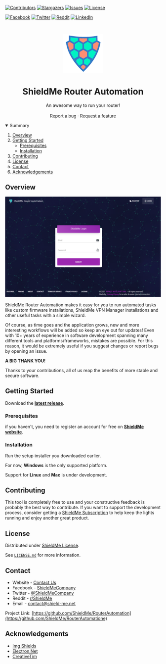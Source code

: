 
[![Contributors][contributors-shield]][contributors-url]
[![Stargazers][stars-shield]][stars-url]
[![Issues][issues-shield]][issues-url]
[![License][license-shield]][license-url]

[![Facebook][facebook-shield]][facebook-url]
[![Twitter][twitter-shield]][twitter-url]
[![Reddit][reddit-shield]][reddit-url]
[![LinkedIn][linkedin-shield]][linkedin-url]

<br />
<p align="center">
  <a href="https://shield-me.net/">
    <img src="images/shieldme-logo.png" alt="ShieldMe" width="128" height="128">
  </a>

  <h1 align="center">ShieldMe Router Automation</h1>

  <p align="center">
    An awesome way to run your router!
    <br />
    <br />
    <a href="https://github.com/ShieldMe/RouterAutomation/issues">Report a bug</a>
    ·
    <a href="https://github.com/ShieldMe/RouterAutomation/issues">Request a feature</a>
  </p>
</p>



<!-- TABLE OF CONTENTS -->
<details open="open">
  <summary>Summary</summary>
  <ol>
    <li><a href="#overview">Overview</a></li>
    <li>
      <a href="#getting-started">Getting Started</a>
      <ul>
        <li><a href="#prerequisites">Prerequisites</a></li>
        <li><a href="#installation">Installation</a></li>
      </ul>
    </li>
    <li><a href="#contributing">Contributing</a></li>
    <li><a href="#license">License</a></li>
    <li><a href="#contact">Contact</a></li>
    <li><a href="#acknowledgements">Acknowledgements</a></li>
  </ol>
</details>


## Overview

[![ShieldMe Router Automation][product-screenshot]](https://shield-me.net)

ShieldMe Router Automation makes it easy for you to run automated tasks like custom firmware installations, ShieldMe VPN Manager installations and other useful tasks with a simple wizard.

Of course, as time goes and the application grows, new and more interesting workflows will be added so keep an eye out for updates!
Even with 10+ years of experience in software development spanning many different tools and platforms/frameworks, mistakes are possible. For this reason, it would be extremely useful if you suggest changes or report bugs by opening an issue.

**A BIG THANK YOU!**

Thanks to your contributions, all of us reap the benefits of more stable and secure software. 

## Getting Started

Download the **[latest release](https://github.com/ShieldMe/RouterAutomation/releases/latest)**.

### Prerequisites

if you haven't, you need to register an account for free on **[ShieldMe website](https://shield-me.net/my-account)**.

### Installation

Run the setup installer you downloaded earlier.

For now, **Windows** is the only supported platform.

Support for **Linux** and **Mac** is under development.

## Contributing

This tool is completely free to use and your constructive feedback is probably the best way to contribute.
If you want to support the development process, consider getting a [ShieldMe Subscription](https://shield-me.net/pricing) to help keep the lights running and enjoy another great product.

<!-- LICENSE -->
## License

Distributed under [ShieldMe License](https://shield-me.net/end-user-license-agreement).

See [`LICENSE.md`](https://github.com/ShieldMe/RouterAutomation/blob/main/LICENSE.md) for more information.

## Contact

* Website - [Contact Us](https://shield-me.net/contact)
* Facebook - [ShieldMeCompany](https://www.facebook.com/ShieldMeCompany)
* Twitter - [@ShieldMeCompany](https://twitter.com/ShieldMeCompany)
* Reddit - [r/ShieldMe](https://www.reddit.com/r/ShieldMe/)
* Email - contact@shield-me.net



Project Link: [https://github.com/ShieldMe/RouterAutomation](https://github.com/ShieldMe/RouterAutomatione)

## Acknowledgements
* [Img Shields](https://shields.io)
* [Electron.Net](https://github.com/ElectronNET/Electron.NET)
* [CreativeTim](https://www.creative-tim.com)


[contributors-shield]:  https://img.shields.io/github/contributors/ShieldMe/RouterAutomation.svg?style=for-the-badge
[contributors-url]: https://github.com/ShieldMe/RouterAutomation/graphs/contributors
[stars-shield]: https://img.shields.io/github/stars/ShieldMe/RouterAutomation.svg?style=for-the-badge
[stars-url]: https://github.com/ShieldMe/RouterAutomation/stargazers
[issues-shield]: https://img.shields.io/github/issues/ShieldMe/RouterAutomation.svg?style=for-the-badge
[issues-url]: https://github.com/ShieldMe/RouterAutomation/issues
[license-shield]: https://img.shields.io/github/license/ShieldMe/RouterAutomation.svg?style=for-the-badge
[license-url]: https://github.com/ShieldMe/RouterAutomation/blob/main/LICENSE.md
[linkedin-shield]: https://img.shields.io/badge/-LinkedIn-black.svg?style=for-the-badge&logo=linkedin&colorB=555
[linkedin-url]: https://linkedin.com/company/shieldmecompany
[twitter-shield]: https://img.shields.io/badge/-Twitter-black.svg?style=for-the-badge&logo=twitter&colorB=555
[twitter-url]: https://twitter.com/ShieldMeCompany
[facebook-shield]: https://img.shields.io/badge/-Facebook-black.svg?style=for-the-badge&logo=facebook&colorB=555
[facebook-url]: https://www.facebook.com/ShieldMeCompany
[reddit-shield]: https://img.shields.io/badge/-Reddit-black.svg?style=for-the-badge&logo=reddit&colorB=555
[reddit-url]: https://www.reddit.com/r/ShieldMe/
[product-screenshot]: images/ShieldMe-RA-Screenshot.png